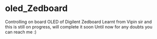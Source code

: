 # oled_Zedboard
Controlling on board OLED of Digilent Zedboard
Learnt from Vipin sir and this is still on progress, will complete it soon
Until now for any doubts you can reach me :)
